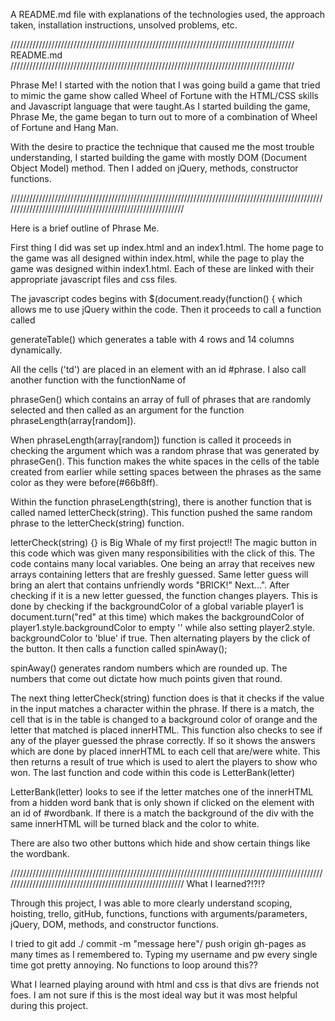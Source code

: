 A README.md file with explanations of the technologies used,
 the approach taken, installation instructions, unsolved problems, etc.
 
 
////////////////////////////////////////////////////////////////////////////////////////// 
										README.md
//////////////////////////////////////////////////////////////////////////////////////////

Phrase Me! I started with the notion that I was going build a game that tried to mimic the
game show called Wheel of Fortune with the HTML/CSS skills and Javascript language that 
were taught.As I started building the game, Phrase Me, the game began to turn out to 
more of a combination of Wheel of Fortune and Hang Man.

With the desire to practice the technique that caused me the most trouble understanding, 
I started building the game with mostly DOM (Document Object Model) method. Then I added 
on jQuery, methods, constructor functions. 

//////////////////////////////////////////////////////////////////////////////////////////////////////////////////////////////////////////////////////////

Here is a brief outline of Phrase Me.

First thing I did was set up index.html and an index1.html. The home page to the game
was all designed within index.html, while the page to play the game was designed within
index1.html. Each of these are linked with their appropriate javascript files and css
files.

The javascript codes begins with $(document.ready(function() { which allows me to use
jQuery within the code. Then it proceeds to call a function called 

generateTable() which generates a table with 4 rows and 14 columns dynamically. 

All the cells ('td') are placed in an element with an id #phrase. I also call 
another function with the functionName of 

phraseGen() which contains an array of full of phrases that are randomly selected and then
called as an argument for the function phraseLength(array[random]). 

When phraseLength(array[random]) function is called it proceeds in checking 
the argument which was a random phrase that was generated by phraseGen(). This function
makes the white spaces in the cells of the table created from earlier while setting spaces 
between the phrases as the same color as they were before(#66b8ff).

Within the function phraseLength(string), there is another function that is called named 
letterCheck(string). This function pushed the same random phrase to the letterCheck(string)
function.

letterCheck(string) {} is Big Whale of my first project!!
The magic button in this code which was given many responsibilities 
with the click of this. The code contains many local variables. One being
an array that receives new arrays containing letters that are freshly 
guessed. Same letter guess will bring an alert that contains unfriendly words 
"BRICK!" Next...". After checking if it is a new letter guessed, the function 
changes players. This is done by checking if the backgroundColor of a global 
variable player1 is document.turn("red" at this time) which makes the backgroundColor
of player1.style.backgroundColor to empty '' while also setting player2.style.
backgroundColor to 'blue' if true. Then alternating players by the click of the button.
It then calls a function called spinAway();

spinAway() generates random numbers which are rounded up. The numbers that come out dictate 
how much points given that round. 

The next thing letterCheck(string) function does is that it checks if the value in the 
input matches a character within the phrase. If there is a match, the cell that is
in the table is changed to a background color of orange and the letter that matched is 
placed innerHTML. This function also checks to see if any of the player guessed the 
phrase correctly. If so it shows the answers which are done by placed innerHTML to each
cell that are/were white. This then returns a result of true which is used to alert 
the players to show who won. The last function and code within this code is LetterBank(letter)

LetterBank(letter) looks to see if the letter matches one of the innerHTML from a hidden 
word bank that is only shown if clicked on the element with an id of #wordbank. If there is
a match the background of the div with the same innerHTML will be turned black and the
color to white.

There are also two other buttons which hide and show certain things like the wordbank.


//////////////////////////////////////////////////////////////////////////////////////////////////////////////////////////////////////////////////////////
What I learned?!?!?


Through this project, I was able to more clearly understand scoping, hoisting, trello,
gitHub, functions, functions with arguments/parameters, jQuery, DOM, methods, and constructor 
functions. 

I tried to git add ./ commit -m "message here"/ push origin gh-pages as many times as 
I remembered to. Typing my username and pw every single time got pretty annoying. No 
functions to loop around this?? 

What I learned playing around with html and css is that divs are friends not foes. I am
not sure if this is the most ideal way but it was most helpful during this project.
